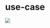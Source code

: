 # use-case

![](http://yuml.me/diagram/scruffy/usecase/[App%20User]-%28Register%29,[App%20User]-%28Log%20In%29,[App%20User]-%28Log%20Out%29,[App%20User]-%28Update%20Profile%29,[App%20User]-%28View%20Summary%29,[App%20User]-%28View%20Balance%20Summary%29,[App%20User]-%28View%20Borrowing%20Summary%29,%28View%20Summary%29>%28View%20Balance%20Summary%29,%28View%20Summary%29>%28View%20Borrowing%20Summary%29,%28View%20Balance%20Summary%29>%28View%20Token%29,%28View%20Balance%20Summary%29>%28View%20Yield%20Token%29,%28View%20Borrowing%20Summary%29>%28View%20Borrowing%29)

